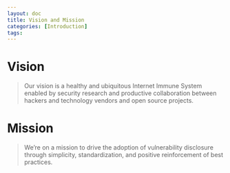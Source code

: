 ```yaml
---
layout: doc
title: Vision and Mission
categories: [Introduction]
tags: 
---
```

# Vision

> Our vision is a healthy and ubiquitous Internet Immune System enabled by security research and productive collaboration between hackers and technology vendors and open source projects.

# Mission

> We’re on a mission to drive the adoption of vulnerability disclosure through simplicity, standardization, and positive reinforcement of best practices.